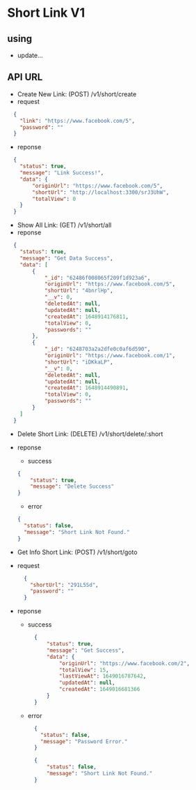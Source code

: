 # Short Link V1
## using
 - update...

## API URL
 - Create New Link: (POST) /v1/short/create
  - request
  ```json
    {
      "link": "https://www.facebook.com/5",
      "password": ""
    }
  ```
  - reponse
  ```json
    {
      "status": true,
      "message": "Link Success!",
      "data": {
          "originUrl": "https://www.facebook.com/5",
          "shortUrl": "http://localhost:3300/srJ3UhW",
          "totalView": 0
      }
    }
  ```
 - Show All Link: (GET) /v1/short/all
  - reponse
  ```json
    {
      "status": true,
      "message": "Get Data Success",
      "data": [
          {
              "_id": "62486f008065f209f1d923a6",
              "originUrl": "https://www.facebook.com/5",
              "shortUrl": "4bnrlHp",
              "__v": 0,
              "deletedAt": null,
              "updatedAt": null,
              "createdAt": 1648914176811,
              "totalView": 0,
              "passwords": ""
          },
          {
              "_id": "6248703a2a2dfe0c0af6d590",
              "originUrl": "https://www.facebook.com/1",
              "shortUrl": "iDKkaLP",
              "__v": 0,
              "deletedAt": null,
              "updatedAt": null,
              "createdAt": 1648914490891,
              "totalView": 0,
              "passwords": ""
          }
      ]
    }
  ```

 - Delete Short Link: (DELETE) /v1/short/delete/:short
  - reponse
    - success
    ```json
    {
        "status": true,
        "message": "Delete Success"
    }
    ```
    - error
    ```json
    {
      "status": false,
      "message": "Short Link Not Found."
    }
    ```

 - Get Info Short Link: (POST) /v1/short/goto
  - request
    ```json
      {
        "shortUrl": "291L5Sd",
        "password": ""
      }
    ```
  - reponse
      - success
        ```json
          {
              "status": true,
              "message": "Get Success",
              "data": {
                  "originUrl": "https://www.facebook.com/2",
                  "totalView": 15,
                  "lastViewAt": 1649016787642,
                  "updatedAt": null,
                  "createdAt": 1649016681366
              }
          }
        ```
      - error
        ```json
          {
            "status": false,
            "message": "Password Error."
          }
        ```
        ```json
          {
              "status": false,
              "message": "Short Link Not Found."
          }
        ```
